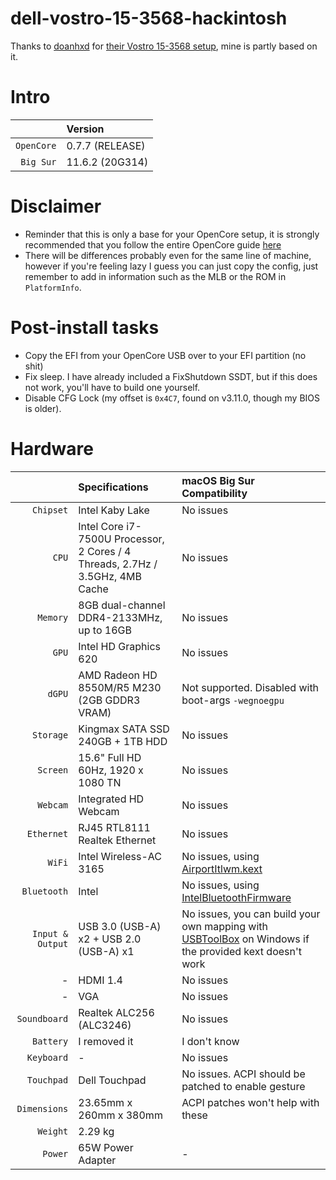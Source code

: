 # dell-vostro-15-3568-hackintosh
Thanks to [doanhxd](https://github.com/doanhxd) for [their Vostro 15-3568 setup](https://github.com/doanhxd/Dell-Vostro-3568-Hackintosh), mine is partly based on it.

# Intro

| | Version |
| ---: | :--- |
| ``OpenCore`` | 0.7.7 (RELEASE) |
| ``Big Sur`` | 11.6.2 (20G314) |

# Disclaimer
- Reminder that this is only a base for your OpenCore setup, it is strongly recommended that you follow the entire OpenCore guide [here](https://dortania.github.io/OpenCore-Install-Guide/)
- There will be differences probably even for the same line of machine, however if you're feeling lazy I guess you can just copy the config, just remember to add in information such as the MLB or the ROM in `PlatformInfo`.

# Post-install tasks
- Copy the EFI from your OpenCore USB over to your EFI partition (no shit)
- Fix sleep. I have already included a FixShutdown SSDT, but if this does not work, you'll have to build one yourself.
- Disable CFG Lock (my offset is `0x4C7`, found on v3.11.0, though my BIOS is older).

# Hardware

| | Specifications | macOS Big Sur Compatibility |
| ---: | :--- | :--- |
| ``Chipset`` | Intel Kaby Lake | No issues |
| ``CPU`` | Intel Core i7-7500U Processor, 2 Cores / 4 Threads, 2.7Hz / 3.5GHz, 4MB Cache | No issues |
| ``Memory`` | 8GB dual-channel DDR4-2133MHz, up to 16GB | No issues |
| ``GPU`` | Intel HD Graphics 620 | No issues |
| ``dGPU`` | AMD Radeon HD 8550M/R5 M230 (2GB GDDR3 VRAM) | Not supported. Disabled with boot-args `-wegnoegpu` |
| ``Storage`` | Kingmax SATA SSD 240GB + 1TB HDD | No issues |
| ``Screen`` | 15.6" Full HD 60Hz, 1920 x 1080 TN |  No issues |
| ``Webcam`` | Integrated HD Webcam |  No issues |
| ``Ethernet`` | RJ45 RTL8111 Realtek Ethernet | No issues |
| ``WiFi`` | Intel Wireless-AC 3165 | No issues, using [AirportItlwm.kext](https://github.com/OpenIntelWireless/itlwm/releases) |
| ``Bluetooth`` | Intel | No issues, using [IntelBluetoothFirmware](https://openintelwireless.github.io/IntelBluetoothFirmware) |
| ``Input & Output`` | USB 3.0 (USB-A) x2 + USB 2.0 (USB-A) x1 | No issues, you can build your own mapping with [USBToolBox](https://github.com/USBToolBox/tool) on Windows if the provided kext doesn't work |
| - | HDMI 1.4 | No issues |
| - | VGA | No issues |
| ``Soundboard`` | Realtek ALC256 (ALC3246) | No issues |
| ``Battery`` | I removed it | I don't know |
| ``Keyboard`` | - | No issues |
| ``Touchpad`` | Dell Touchpad | No issues. ACPI should be patched to enable gesture |
| ``Dimensions`` | 23.65mm x 260mm x 380mm | ACPI patches won't help with these |
| ``Weight`` | 2.29 kg | |
| ``Power`` | 65W Power Adapter | - |


